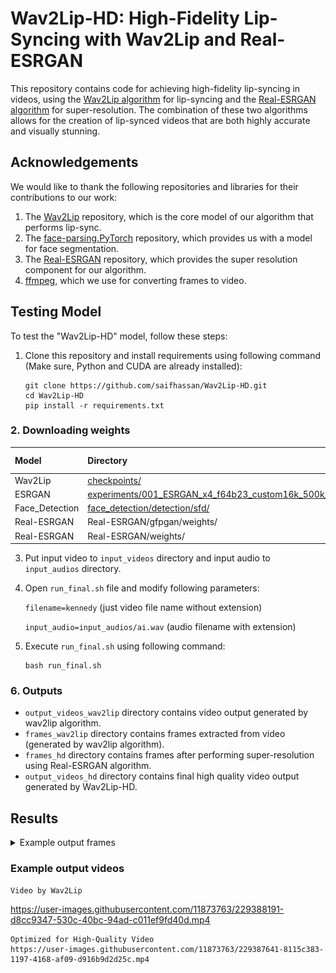 # Wav2Lip-HD: High-Fidelity Lip-Syncing with Wav2Lip and Real-ESRGAN

This repository contains code for achieving high-fidelity lip-syncing in videos, using the [Wav2Lip algorithm](https://github.com/Rudrabha/Wav2Lip) for lip-syncing and the [Real-ESRGAN algorithm](https://github.com/xinntao/Real-ESRGAN) for super-resolution. The combination of these two algorithms allows for the creation of lip-synced videos that are both highly accurate and visually stunning.

## Acknowledgements

We would like to thank the following repositories and libraries for their contributions to our work:

1. The [Wav2Lip](https://github.com/Rudrabha/Wav2Lip) repository, which is the core model of our algorithm that performs lip-sync.
2. The [face-parsing.PyTorch](https://github.com/zllrunning/face-parsing.PyTorch) repository, which provides us with a model for face segmentation.
3. The [Real-ESRGAN](https://github.com/xinntao/Real-ESRGAN) repository, which provides the super resolution component for our algorithm.
4. [ffmpeg](https://ffmpeg.org), which we use for converting frames to video.

## Testing Model

To test the "Wav2Lip-HD" model, follow these steps:

1. Clone this repository and install requirements using following command (Make sure, Python and CUDA are already installed):

    ```
    git clone https://github.com/saifhassan/Wav2Lip-HD.git
    cd Wav2Lip-HD
    pip install -r requirements.txt
    ```
    
### 2. Downloading weights

| Model        | Directory           | Download Link  |
| :------------- |:-------------| :-----:|
| Wav2Lip           | [checkpoints/](https://github.com/saifhassan/Wav2Lip-HD/tree/main/checkpoints)   | [Link](https://drive.google.com/drive/folders/1tB_uz-TYMePRMZzrDMdShWUZZ0JK3SIZ?usp=sharing) |
| ESRGAN            | [experiments/001_ESRGAN_x4_f64b23_custom16k_500k_B16G1_wandb/models/](https://github.com/saifhassan/Wav2Lip-HD/tree/main/experiments/001_ESRGAN_x4_f64b23_custom16k_500k_B16G1_wandb/models) | [Link](https://drive.google.com/file/d/1Al8lEpnx2K-kDX7zL2DBcAuDnSKXACPb/view?usp=sharing) |
| Face_Detection    | [face_detection/detection/sfd/](https://github.com/saifhassan/Wav2Lip-HD/tree/main/face_detection/detection/sfd) | [Link](https://drive.google.com/file/d/1uNLYCPFFmO-og3WSHyFytJQLLYOwH5uY/view?usp=sharing) |
| Real-ESRGAN       | Real-ESRGAN/gfpgan/weights/   | [Link](https://drive.google.com/drive/folders/1BLx6aMpHgFt41fJ27_cRmT8bt53kVAYG?usp=sharing) |
| Real-ESRGAN       | Real-ESRGAN/weights/          | [Link](https://drive.google.com/file/d/1qNIf8cJl_dQo3ivelPJVWFkApyEAGnLi/view?usp=sharing) |


3. Put input video to `input_videos` directory and input audio to `input_audios` directory.
4. Open `run_final.sh` file and modify following parameters:
 
     `filename=kennedy` (just video file name without extension)
     
     `input_audio=input_audios/ai.wav` (audio filename with extension)

5. Execute `run_final.sh` using following command:

    ```
    bash run_final.sh
    ```
### 6. Outputs

- `output_videos_wav2lip` directory contains video output generated by wav2lip algorithm.
- `frames_wav2lip` directory contains frames extracted from video (generated by wav2lip algorithm).
- `frames_hd` directory contains frames after performing super-resolution using Real-ESRGAN algorithm.
- `output_videos_hd` directory contains final high quality video output generated by Wav2Lip-HD.


## Results
<Details>
<summary> Example output frames </summary>
<table>
  <tr>
    <td>Frame by Wav2Lip</td>
     <td>Optimized Frame</td>
  </tr>
  <tr>
    <td><img src="examples/1_low.jpg" width=500></td>
    <td><img src="examples/1_hd.jpg" width=500></td>
  </tr>
    <tr>
    <td><img src="examples/kennedy_low.jpg" width=500></td>
    <td><img src="examples/kennedy_hd.jpg" width=500></td>
  </tr>

  </tr>
    <tr>
    <td><img src="examples/mona_low.jpg" width=500></td>
    <td><img src="examples/mona_hd.jpg" width=500></td>
  </tr>
 </table>
 </Details>
 
 ### Example output videos
    
    Video by Wav2Lip
    

https://user-images.githubusercontent.com/11873763/229388191-d8cc9347-530c-40bc-94ad-c011ef9fd40d.mp4


    
    Optimized for High-Quality Video
    https://user-images.githubusercontent.com/11873763/229387641-8115c383-1197-4168-af09-d916b9d2d25c.mp4
